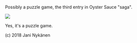 Possibly a puzzle game, the third entry in Oyster Sauce "saga".

![](https://files.64digits.com/Jani_Nykanen/final_Stage.png)

Yes, it's a puzzle game.

(c) 2018 Jani Nykänen
